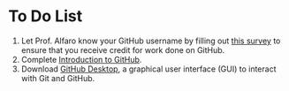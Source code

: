 # To Do List

1. Let Prof. Alfaro know your GitHub username by filling out [this survey](http://valenciacc.ut1.qualtrics.com/SE/?SID=SV_416ahwbHjDUas61) to ensure that you receive credit for work done on GitHub.
1. Complete [Introduction to GitHub](https://github.github.com/on-demand/intro-to-github/).
1. Download [GitHub Desktop](https://desktop.github.com), a graphical user interface (GUI) to interact with Git and GitHub.
